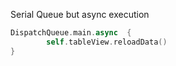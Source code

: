 
Serial Queue but async execution


```swift
DispatchQueue.main.async  { 
		self.tableView.reloadData()
}
```
